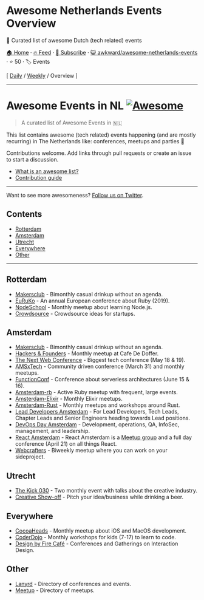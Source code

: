 # Awesome Netherlands Events Overview

🦄  Curated list of awesome Dutch (tech related) events

[🏠 Home](/README.md) · [🔥 Feed](https://test.trackawesomelist.com/awkward/awesome-netherlands-events/rss.xml) · [📮 Subscribe](https://trackawesomelist.us17.list-manage.com/subscribe?u=d2f0117aa829c83a63ec63c2f&id=36a103854c) · [😺 awkward/awesome-netherlands-events](https://github.com/awkward/awesome-netherlands-events) · ⭐ 50 · 🏷️ Events

[ [Daily](/content/awkward/awesome-netherlands-events/README.md) / [Weekly](/content/awkward/awesome-netherlands-events/week/README.md) / Overview ]

---

# Awesome Events in NL [![Awesome](https://cdn.rawgit.com/sindresorhus/awesome/d7305f38d29fed78fa85652e3a63e154dd8e8829/media/badge.svg)](https://github.com/sindresorhus/awesome)

> A curated list of Awesome Events in 🇳🇱

This list contains awesome (tech related) events happening (and are mostly recurring) in The Netherlands like: conferences, meetups and parties 🎉

Contributions welcome. Add links through pull requests or create an issue to start a discussion.

*   [What is an awesome list?](https://github.com/sindresorhus/awesome)
*   [Contribution guide](https://github.com/awkward/awesome-netherlands-events/blob/master/README.md/contributing.md)

***

Want to see more awesomeness? [Follow us on Twitter](https://twitter.com/madeawkward).

## Contents

*   [Rotterdam](#rotterdam)
*   [Amsterdam](#amsterdam)
*   [Utrecht](#utrecht)
*   [Everywhere](#everywhere)
*   [Other](#other)

***

## Rotterdam

*   [Makersclub](http://makersclubrdam.com/) - Bimonthly casual drinkup without an agenda.
*   [EuRuKo](https://euruko2018.org/) - An annual European conference about Ruby (2019).
*   [NodeSchool](http://www.meetup.com/nodeschool-rotterdam/) - Monthly meetup about learning Node.js.
*   [Crowdsource](http://rdamsenieuwe.nl/thema/crowd-force) - Crowdsource ideas for startups.

## Amsterdam

*   [Makersclub](http://makersclubams.com/) - Bimonthly casual drinkup without an agenda.
*   [Hackers & Founders](https://www.meetup.com/Hackers-and-Founders-Amsterdam-NL/) - Monthly meetup at Cafe De Doffer.
*   [The Next Web Conference](https://thenextweb.com/conference) - Biggest tech conference (May 18 & 19).
*   [AMSxTech](http://amsxtech.com/) - Community driven conference (March 31) and monthly meetups.
*   [FunctionConf](https://functionconf.io/) - Conference about serverless architectures (June 15 & 16).
*   [Amsterdam-rb](https://www.meetup.com/amsterdam-rb/) - Active Ruby meetup with frequent, large events.
*   [Amsterdam-Elixir](https://www.meetup.com/Amsterdam-Elixir) - Monthly Elixir meetups.
*   [Amsterdam-Rust](https://www.meetup.com/Rust-Amsterdam) - Monthly meetups and workshops around Rust.
*   [Lead Developers Amsterdam](https://www.meetup.com/Lead-Developers-Amsterdam) - For Lead Developers, Tech Leads, Chapter Leads and Senior Engineers heading towards Lead positions.
*   [DevOps Day Amsterdam](https://www.devopsdays.org/events/2019-amsterdam/welcome/) - Development, operations, QA, InfoSec, management, and leadership.
*   [React Amsterdam](https://react.amsterdam) - React Amsterdam is a [Meetup group](https://www.meetup.com/React-Amsterdam/) and a full day conference (April 21) on all things React.
*   [Webcrafters](https://webcrafters.xyz) - Biweekly meetup where you can work on your sideproject.

## Utrecht

*   [The Kick 030](http://www.thekick030.nl) - Two monthly event with talks about the creative industry.
*   [Creative Show-off](http://creativeshowoff.nl) - Pitch your idea/business while drinking a beer.

## Everywhere

*   [CocoaHeads](https://www.meetup.com/CocoaHeadsNL/) - Monthly meetup about iOS and MacOS development.
*   [CoderDojo](https://coderdojo.nl) - Monthly workshops for kids (7-17) to learn to code.
*   [Design by Fire Café](https://www.designbyfire.nl) - Conferences and Gatherings on Interaction Design.

## Other

*   [Lanyrd](http://lanyrd.com/places/netherlands/) - Directory of conferences and events.
*   [Meetup](https://www.meetup.com/find/?allMeetups=false\&keywords=tech\&radius=100\&userFreeform=netherlands\&gcResults=Netherlands%3ANL%3Anull%3Anull%3Anull%3Anull%3Anull%3A52.132633%3A5.2912659999999505\&change=yes\&sort=member_count) - Directory of meetups.

